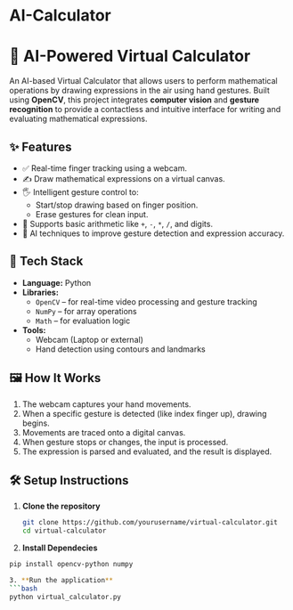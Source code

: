 # AI-Calculator
# 🧮 AI-Powered Virtual Calculator

An AI-based Virtual Calculator that allows users to perform mathematical operations by drawing expressions in the air using hand gestures. Built using **OpenCV**, this project integrates **computer vision** and **gesture recognition** to provide a contactless and intuitive interface for writing and evaluating mathematical expressions.

## ✨ Features

- ✅ Real-time finger tracking using a webcam.
- ✍️ Draw mathematical expressions on a virtual canvas.
- 🖐️ Intelligent gesture control to:
  - Start/stop drawing based on finger position.
  - Erase gestures for clean input.
- 📐 Supports basic arithmetic like `+`, `-`, `*`, `/`, and digits.
- 🧠 AI techniques to improve gesture detection and expression accuracy.

## 🚀 Tech Stack

- **Language:** Python
- **Libraries:** 
  - `OpenCV` – for real-time video processing and gesture tracking
  - `NumPy` – for array operations
  - `Math` – for evaluation logic
- **Tools:**
  - Webcam (Laptop or external)
  - Hand detection using contours and landmarks

## 🖼️ How It Works

1. The webcam captures your hand movements.
2. When a specific gesture is detected (like index finger up), drawing begins.
3. Movements are traced onto a digital canvas.
4. When gesture stops or changes, the input is processed.
5. The expression is parsed and evaluated, and the result is displayed.


## 🛠️ Setup Instructions

1. **Clone the repository**
   ```bash
   git clone https://github.com/yourusername/virtual-calculator.git
   cd virtual-calculator

2. **Install Dependecies**
  ```bash
pip install opencv-python numpy

3. **Run the application**
 ```bash
python virtual_calculator.py


